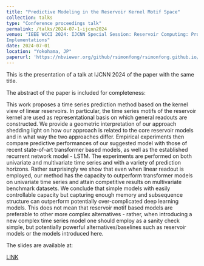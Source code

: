 ```yaml
---
title: "Predictive Modeling in the Reservoir Kernel Motif Space"
collection: talks
type: "Conference proceedings talk"
permalink: /talks/2024-07-1-ijcnn2024
venue: "IEEE WCCI 2024: IJCNN Special Session: Reservoir Computing: Progress in Methods, Applications, and
Implementations"
date: 2024-07-01
location: "Yokohama, JP"
paperurl: 'https://nbviewer.org/github/rsimonfong/rsimonfong.github.io/blob/1bc49ead9d5aaa93e274f2953b37e4c10256ba32/_talks/talks_pdf/ijcnn2024.pdf'
---
```


This is the presentation of a talk at IJCNN 2024 of the paper with the same title. 

The abstract of the paper is included for completeness:

This work proposes a time series prediction method based on the kernel view of linear reservoirs. In particular, the time series motifs of the reservoir kernel are used as representational basis on which general readouts are constructed. We provide a geometric interpretation of our approach shedding light on how our approach is related to the core reservoir models and in what way the two approaches differ. Empirical experiments then compare predictive performances of our suggested model with those of recent state-of-art transformer based models, as well as the established recurrent network model - LSTM. The experiments are performed on both univariate and multivariate time series and with a variety of prediction horizons. Rather surprisingly we show that even when linear readout is employed, our method has the capacity to outperform transformer models on univariate time series and attain competitive results on multivariate benchmark datasets. We conclude that simple models with easily controllable capacity but capturing enough memory and subsequence structure can outperform potentially over-complicated deep learning models. This does not mean that reservoir motif based models are preferable to other more complex alternatives - rather, when introducing a new complex time series model one should employ as a sanity check simple, but potentially powerful alternatives/baselines such as reservoir models or the models introduced here. 

The slides are available at:
<div class="link">
          <a href="https://nbviewer.org/github/rsimonfong/rsimonfong.github.io/blob/1bc49ead9d5aaa93e274f2953b37e4c10256ba32/_talks/talks_pdf/ijcnn2024.pdf" target = "_blank">LINK</a>
</div>


